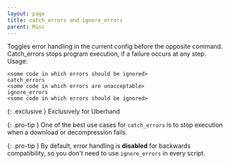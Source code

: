 ```yaml
---
layout: page
title: catch_errors and ignore_errors
parent: Misc
---
```

Toggles error handling in the current config before the opposite command.
Catch_errors stops program execution, if a failure occurs at any step. \
Usage:
```
<some code in which errors should be ignored>
catch_errors
<some code in which errors are unacceptable>
ignore_errors
<some code in which errors should be ignored>
```

{: .exclusive }
Exclusively for Uberhand

{: .pro-tip }
One of the best use cases for ```catch_errors``` is to stop execution when a download or decompression fails.

{: .pro-tip }
By default, error handling is **disabled** for backwards compatibility, so you don't need to use ```ignore_errors``` in every script.